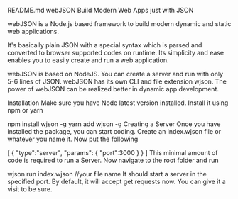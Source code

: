 README.md
webJSON
Build Modern Web Apps just with JSON

webJSON is a Node.js based framework to build modern dynamic and static web applications.

It's basically plain JSON with a special syntax which is parsed and converted to browser supported codes on runtime. Its simplicity and ease enables you to easily create and run a web application.

webJSON is based on NodeJS. You can create a server and run with only 5-6 lines of JSON. webJSON has its own CLI and file extension wjson. The power of webJSON can be realized better in dynamic app development.

Installation
Make sure you have Node latest version installed. Install it using npm or yarn

npm install wjson -g
yarn add wjson -g
Creating a Server
Once you have installed the package, you can start coding. Create an index.wjson file or whatever you name it. Now put the following

[
 {
   "type":"server",
   "params": {
      "port":3000
   }
 }
]
This minimal amount of code is required to run a Server. Now navigate to the root folder and run

wjson run index.wjson //your file name
It should start a server in the specified port. By default, it will accept get requests now. You can give it a visit to be sure.
